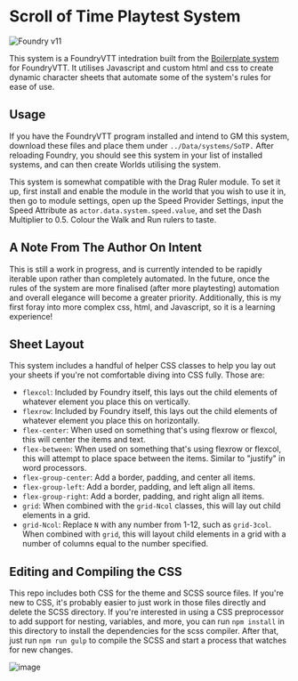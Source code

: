 # Scroll of Time Playtest System

![Foundry v11](https://img.shields.io/badge/foundry-v11-green)

This system is a FoundryVTT intedration built from the [Boilerplate system](https://foundryvtt.wiki/en/development/guides/SD-tutorial) for FoundryVTT. It utilises Javascript and custom html and css to create dynamic character sheets that automate some of the system's rules for ease of use.

## Usage

If you have the FoundryVTT program installed and intend to GM this system, download these files and place them under `../Data/systems/SoTP.` After reloading Foundry, you should see this system in your list of installed systems, and can then create Worlds utilising the system.

This system is somewhat compatible with the Drag Ruler module. To set it up, first install and enable the module in the world that you wish to use it in, then go to module settings, open up the Speed Provider Settings, input the Speed Attribute as `actor.data.system.speed.value`, and set the Dash Multiplier to 0.5. Colour the Walk and Run rulers to taste.

## A Note From The Author On Intent

This is still a work in progress, and is currently intended to be rapidly iterable upon rather than completely automated. In the future, once the rules of the system are more finalised (after more playtesting) automation and overall elegance will become a greater priority. Additionally, this is my first foray into more complex css, html, and Javascript, so it is a learning experience!

## Sheet Layout

This system includes a handful of helper CSS classes to help you lay out your sheets if you're not comfortable diving into CSS fully. Those are:

* `flexcol`: Included by Foundry itself, this lays out the child elements of whatever element you place this on vertically.
* `flexrow`: Included by Foundry itself, this lays out the child elements of whatever element you place this on horizontally.
* `flex-center`: When used on something that's using flexrow or flexcol, this will center the items and text.
* `flex-between`: When used on something that's using flexrow or flexcol, this will attempt to place space between the items. Similar to "justify" in word processors.
* `flex-group-center`: Add a border, padding, and center all items.
* `flex-group-left`: Add a border, padding, and left align all items.
* `flex-group-right`: Add a border, padding, and right align all items.
* `grid`: When combined with the `grid-Ncol` classes, this will lay out child elements in a grid.
* `grid-Ncol`: Replace `N` with any number from 1-12, such as `grid-3col`. When combined with `grid`, this will layout child elements in a grid with a number of columns equal to the number specified.

## Editing and Compiling the CSS

This repo includes both CSS for the theme and SCSS source files. If you're new to CSS, it's probably easier to just work in those files directly and delete the SCSS directory. If you're interested in using a CSS preprocessor to add support for nesting, variables, and more, you can run `npm install` in this directory to install the dependencies for the scss compiler. After that, just run `npm run gulp` to compile the SCSS and start a process that watches for new changes.

![image](http://mattsmith.in/images/boilerplate.png)
